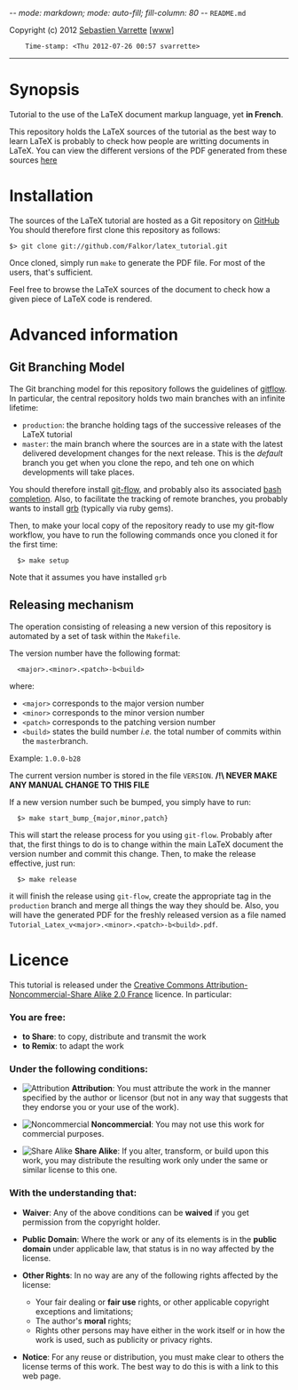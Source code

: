 -*- mode: markdown; mode: auto-fill; fill-column: 80 -*-
`README.md`

Copyright (c) 2012 [Sebastien Varrette](mailto:<Sebastien.Varrette@uni.lu>) [[www](http://varrette.gforge.uni.lu)]

        Time-stamp: <Thu 2012-07-26 00:57 svarrette>

-------------------

# Synopsis

Tutorial to the use of the LaTeX document markup language, yet __in French__. 

This repository holds the LaTeX sources of the tutorial as the best way to learn LaTeX is probably to check how people are writting documents in LaTeX. 
You can view the different versions of the PDF generated from these sources [here](https://github.com/Falkor/latex_tutorial/downloads)

# Installation

The sources of the LaTeX tutorial are hosted as a Git repository on [GitHub](https://github.com/Falkor/latex_tutorial)
You should therefore first clone this repository as follows:

	$> git clone git://github.com/Falkor/latex_tutorial.git

Once cloned, simply run `make` to generate the PDF file. 
For most of the users, that's sufficient. 

Feel free to browse the LaTeX sources of the document to check how a given piece
of LaTeX code is rendered. 

# Advanced information

## Git Branching Model

The Git branching model for this repository follows the guidelines of [gitflow](http://nvie.com/posts/a-successful-git-branching-model/). 
In particular, the central repository holds two main branches with an infinite lifetime: 

* `production`: the branche holding tags of the successive releases of the LaTeX tutorial
* `master`: the main branch where the sources are in a state with the latest delivered development changes for the next release. This is the *default* branch you get when you clone the repo, and teh one on which developments will take places. 

You should therefore install [git-flow](https://github.com/nvie/gitflow), and probably also its associated [bash completion](https://github.com/bobthecow/git-flow-completion). 
Also, to facilitate the tracking of remote branches, you probably wants to install [grb](https://github.com/webmat/git_remote_branch) (typically via ruby gems). 

Then, to make your local copy of the repository ready to use my git-flow workflow, you have to run the following commands once you cloned it for the first time:

      $> make setup

Note that it assumes you have installed `grb`

## Releasing mechanism

The operation consisting of releasing a new version of this repository is automated by a set of task within the `Makefile`. 

The version number have the following format: 

      <major>.<minor>.<patch>-b<build>
      
where:

* `<major>` corresponds to the major version number
* `<minor>` corresponds to the minor version number
* `<patch>` corresponds to the patching version number
* `<build>` states the build number _i.e._ the total number of commits within the `master`branch. 
      
Example: `1.0.0-b28`

The current version number is stored in the file `VERSION`. __/!\ NEVER MAKE ANY MANUAL CHANGE TO THIS FILE__

If a new version number such be bumped, you simply have to run:

      $> make start_bump_{major,minor,patch}

This will start the release process for you using `git-flow`. Probably after that, the first things to do is to change within the main LaTeX document the version number and commit this change. 
Then, to make the release effective, just run: 

      $> make release

it will finish the release using `git-flow`, create the appropriate tag in the `production` branch and merge all things the way they should be. 
Also, you will have the generated PDF for the freshly released version as a file named `Tutorial_Latex_v<major>.<minor>.<patch>-b<build>.pdf`.


# Licence

This tutorial is released under the
[Creative Commons Attribution-Noncommercial-Share Alike 2.0 France](http://creativecommons.org/licenses/by-nc-sa/2.0/fr/deed.en_US)
licence. 
In particular:

### You are free:

 * __to Share__: to copy, distribute and transmit the work
 * __to Remix__:  to adapt the work

### Under the following conditions:

 * ![Attribution](http://creativecommons.org/images/deed/by.png) __Attribution__:
   You must attribute the work in the manner specified by the author or licensor
   (but not in any way that suggests that they endorse you or your use of the
   work).  

 * ![Noncommercial](http://creativecommons.org/images/deed/nc-eu.png)
    __Noncommercial__: You may not use this work for commercial purposes. 

 * ![Share Alike](http://creativecommons.org/images/deed/sa.png) __Share Alike__:
    If you alter, transform, or build upon this work, you may distribute the
    resulting work only under the same or similar license to this one. 

### With the understanding that:

 * __Waiver__: Any of the above conditions can be __waived__ if you get permission
    from the copyright holder. 
    
 * __Public Domain__: Where the work or any of its elements is in the __public
   domain__ under applicable law, that status is in no way affected by the
   license. 
   
 * __Other Rights__: In no way are any of the following rights affected by the
   license: 
   
   * Your fair dealing or __fair use__ rights, or other applicable copyright
        exceptions and limitations; 
   * The author's __moral__ rights;
   * Rights other persons may have either in the work itself or in how the work
    is used, such as publicity or privacy rights. 
    
 * __Notice__: For any reuse or distribution, you must make clear to others the
   license terms of this work. The best way to do this is with a link to this
   web page. 



